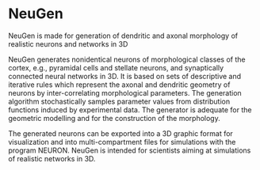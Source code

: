 # NeuGen

NeuGen is made for generation of dendritic and axonal morphology of realistic neurons and networks in 3D

NeuGen generates nonidentical neurons of morphological classes of the cortex, e.g., pyramidal cells and stellate neurons, and synaptically connected neural networks in 3D. It is based on sets of descriptive and iterative rules which represent the axonal and dendritic geometry of neurons by inter-correlating morphological parameters. The generation algorithm stochastically samples parameter values from distribution functions induced by experimental data. The generator is adequate for the geometric modelling and for the construction of the morphology.

The generated neurons can be exported into a 3D graphic format for visualization and into multi-compartment files for simulations with the program NEURON. NeuGen is intended for scientists aiming at simulations of realistic networks in 3D.
